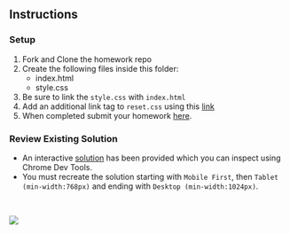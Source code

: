 ## Instructions


### Setup
1. Fork and Clone the homework repo
1. Create the following files inside this folder: 
	- index.html
	- style.css
3. Be sure to link the `style.css` with `index.html`
4. Add an additional link tag to `reset.css` using this [link](https://cdnjs.com/libraries/meyer-reset)
5. When completed submit your homework [here](https://docs.google.com/forms/d/e/1FAIpQLSeroos9mbUxkYhzETYq4dylzqb_il07tKHBby2YPLkqb0Wr9Q/viewform). 

### Review Existing Solution
- An interactive [solution](https://codepen.io/jkeohan/live/oNjYVBw) has been provided which you can inspect using Chrome Dev Tools. 
- You must recreate the solution starting with `Mobile First`, then `Tablet (min-width:768px)` and ending with `Desktop (min-width:1024px)`.

<p>&nbsp;</p>

![](https://i.imgur.com/KhKJ4zC.png)


